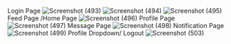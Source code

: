 Login Page 
![Screenshot (493)](https://github.com/user-attachments/assets/f84b7f18-22d1-4840-9699-9fc3ff8c6359)
![Screenshot (494)](https://github.com/user-attachments/assets/b88bfced-5964-40a1-8a55-c9299bc53a97)
![Screenshot (495)](https://github.com/user-attachments/assets/690354ec-207f-4a74-85ca-6d5ec36250cc)
Feed Page /Home Page
![Screenshot (496)](https://github.com/user-attachments/assets/7207eab5-7bd8-4808-93f5-701813a81534)
Profile Page
![Screenshot (497)](https://github.com/user-attachments/assets/ed3e747b-a560-4b86-818b-64e13c8d8a52)
Message Page
![Screenshot (498)](https://github.com/user-attachments/assets/17568d29-ac0f-45a7-aceb-25116de9d3fb)
Notification Page
![Screenshot (499)](https://github.com/user-attachments/assets/018ee82e-8147-4849-951a-f7b8df40e5aa)
Profile Dropdown/ Logout 
![Screenshot (503)](https://github.com/user-attachments/assets/18c85967-8664-4637-bc8e-6ae0608568cb)
